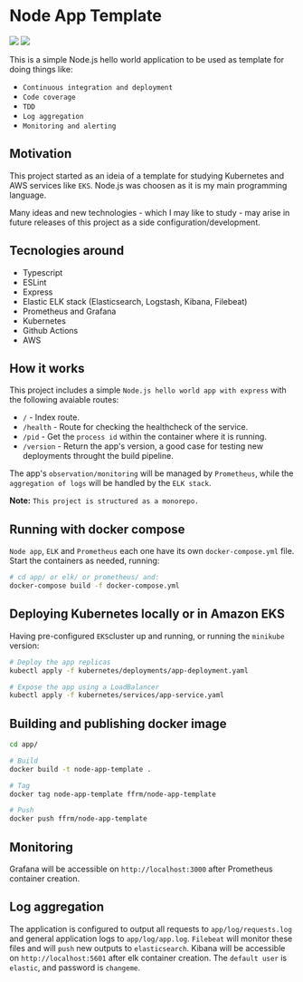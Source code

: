 # Node App Template
<img src="https://github.com/ffrm/node-app-template/workflows/Build/badge.svg" /> <img src="https://raw.githubusercontent.com/ffrm/node-app-template/master/app/coverage/coverage.svg" />

This is a simple Node.js hello world application to be used as template for doing things like:

- `Continuous integration and deployment`
- `Code coverage`
- `TDD`
- `Log aggregation`
- `Monitoring and alerting`

## Motivation
This project started as an ideia of a template for studying Kubernetes and AWS services like `EKS`. Node.js was choosen as it is my main programming language.

Many ideas and new technologies - which I may like to study - may arise in future releases of this project as a side configuration/development.

## Tecnologies around
- Typescript
- ESLint
- Express
- Elastic ELK stack (Elasticsearch, Logstash, Kibana, Filebeat)
- Prometheus and Grafana
- Kubernetes
- Github Actions
- AWS

## How it works
This project includes a simple `Node.js hello world app with express` with the following avaiable routes:

- `/` - Index route.
- `/health` - Route for checking the healthcheck of the service.
- `/pid` - Get the `process id` within the container where it is running.
- `/version` - Return the app's version, a good case for testing new deployments throught the build pipeline.

The app's `observation/monitoring` will be managed by `Prometheus`, while the `aggregation of logs` will be handled by the `ELK stack`.

<b>Note:</b> `This project is structured as a monorepo.`

## Running with docker compose

`Node app`, `ELK` and `Prometheus` each one have its own `docker-compose.yml` file. Start the containers as needed, running:

```bash
# cd app/ or elk/ or prometheus/ and:
docker-compose build -f docker-compose.yml
```

## Deploying Kubernetes locally or in Amazon EKS
Having pre-configured `EKS`cluster up and running, or running the `minikube` version:

```bash
# Deploy the app replicas
kubectl apply -f kubernetes/deployments/app-deployment.yaml

# Expose the app using a LoadBalancer
kubectl apply -f kubernetes/services/app-service.yaml
```

## Building and publishing docker image
```bash
cd app/

# Build
docker build -t node-app-template .

# Tag
docker tag node-app-template ffrm/node-app-template

# Push
docker push ffrm/node-app-template
```

## Monitoring
Grafana will be accessible on `http://localhost:3000` after Prometheus container creation.

## Log aggregation
The application is configured to output all requests to `app/log/requests.log` and general application logs to `app/log/app.log`. `Filebeat` will monitor these files and will `push` new outputs to `elasticsearch`. Kibana will be accessible on `http://localhost:5601` after elk container creation. The `default user` is `elastic`, and password is `changeme`.